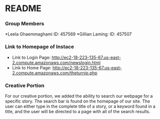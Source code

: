 # README #


### Group Members ###

*Leela Ghaemmaghami ID: 457569
*Gillian Laming: ID: 457507

### Link to Homepage of Instace ###

* Link to Login Page: http://ec2-18-223-135-67.us-east-2.compute.amazonaws.com/newslogin.html
* Link to Home Page: http://ec2-18-223-135-67.us-east-2.compute.amazonaws.com/theturnip.php 

### Creative Portion ###

For our creative portion, we added the ability to search our webpage for a specific story. The search bar is found on the homepage of our site. The user can either type in the complete title of a story, or a keyword found in a title, and the user will be directed to a page with all of the search results.


